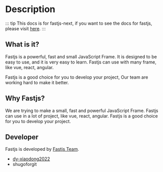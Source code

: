 # Description

::: tip
This docs is for fastjs-next, if you want to see the docs for fastjs, please visit [here](https://fastjs.com.cn/fastjs-docs/).
:::

## What is it?

Fastjs is a powerful, fast and small JavaScript Frame. It is designed to be easy to use, and it is very easy to learn. Fastjs can use with many frame, like vue, react, angular.

Fastjs is a good choice for you to develop your project, Our team are working hard to make it better.

## Why Fastjs?

We are trying to make a small, fast and powerful JavaScript Frame. Fastjs can use in a lot of project, like vue, react, angular. Fastjs is a good choice for you to develop your project.

## Developer

Fastjs is developed by [Fastjs Team](https://github.com/fastjs-team).

- [dy-xiaodong2022](https://xiaodong.indouyin.cn/)
- shugoforgit